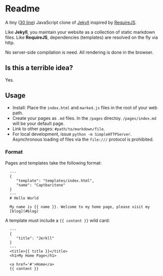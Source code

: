 # Readme

A tiny ([30 line](https://github.com/captbaritone/jerkll/blob/master/index.html))
JavaScript clone of [Jekyll](http://jekyllrb.com/) inspired by
[RequireJS](http://requirejs.org/).

Like **Jekyll**, you maintain your website as a collection of static markdown
files. Like **RequireJS**, dependencies (templates) are resolved on the fly
via http.

No server-side compilation is need. All rendering is done in the browser.

## Is this a terrible idea?

Yes.

## Usage

* Install: Place the `index.html` and `marked.js` files in the root of your web path.
* Create your pages as `.md` files. In the `/pages` directoy. `/pages/index.md` will be your default page.
* Link to other pages: `#path/to/markdown/file`.
* For local development, issue `python -m SimpleHTTPServer`. Asynchronous
  loading of files via the `file:///` protocol is prohibited.

### Format

Pages and templates take the following format:

      ---
      {
         "template": "templates/index.html",
         "name": "Captbaritone"
      }
      ---
      # Hello World

      My name is {{ name }}. Welcome to my home page, please visit my
      [blog](#blog)

A template must include a `{{ content }}` wild card:

      ---
      {
         "title": "Jerkll"
      }
      ---
      <title>{{ title }}</title>
      <h1>My Home Page</h1>

      <a href='#'>Home</a>
      {{ content }}
